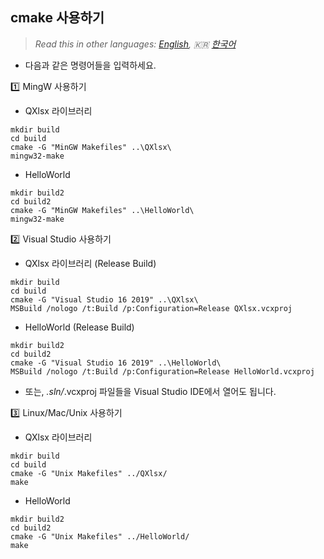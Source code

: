 ## cmake 사용하기

> *Read this in other languages: [English](HowToSetProject-cmake.md), :kr: [한국어](HowToSetProject-cmake.ko.md)*

- 다음과 같은 명령어들을 입력하세요. 

:one: MingW 사용하기

- QXlsx 라이브러리

```
mkdir build
cd build
cmake -G "MinGW Makefiles" ..\QXlsx\
mingw32-make
```

- HelloWorld

```
mkdir build2
cd build2
cmake -G "MinGW Makefiles" ..\HelloWorld\
mingw32-make
```

:two: Visual Studio 사용하기

- QXlsx 라이브러리 (Release Build)

```
mkdir build
cd build
cmake -G "Visual Studio 16 2019" ..\QXlsx\
MSBuild /nologo /t:Build /p:Configuration=Release QXlsx.vcxproj
```

- HelloWorld (Release Build)

```
mkdir build2
cd build2
cmake -G "Visual Studio 16 2019" ..\HelloWorld\
MSBuild /nologo /t:Build /p:Configuration=Release HelloWorld.vcxproj 
```

- 또는, *.sln/*.vcxproj 파일들을 Visual Studio IDE에서 열어도 됩니다.

:three: Linux/Mac/Unix 사용하기

- QXlsx 라이브러리

```
mkdir build
cd build
cmake -G "Unix Makefiles" ../QXlsx/
make
```

- HelloWorld

```
mkdir build2
cd build2
cmake -G "Unix Makefiles" ../HelloWorld/
make
```

